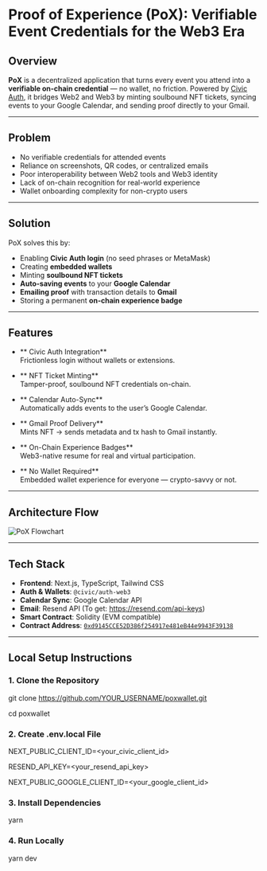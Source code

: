 # Proof of Experience (PoX): Verifiable Event Credentials for the Web3 Era

##  Overview

**PoX** is a decentralized application that turns every event you attend into a **verifiable on-chain credential** — no wallet, no friction. Powered by [Civic Auth](https://www.civic.com/), it bridges Web2 and Web3 by minting soulbound NFT tickets, syncing events to your Google Calendar, and sending proof directly to your Gmail.

---

##  Problem

- No verifiable credentials for attended events  
- Reliance on screenshots, QR codes, or centralized emails  
- Poor interoperability between Web2 tools and Web3 identity  
- Lack of on-chain recognition for real-world experience  
- Wallet onboarding complexity for non-crypto users  

---

##  Solution

PoX solves this by:
- Enabling **Civic Auth login** (no seed phrases or MetaMask)
- Creating **embedded wallets**
- Minting **soulbound NFT tickets**
- **Auto-saving events** to your **Google Calendar**
- **Emailing proof** with transaction details to **Gmail**
- Storing a permanent **on-chain experience badge**

---

##  Features

- ** Civic Auth Integration**  
  Frictionless login without wallets or extensions.
  
- ** NFT Ticket Minting**  
  Tamper-proof, soulbound NFT credentials on-chain.

- ** Calendar Auto-Sync**  
  Automatically adds events to the user’s Google Calendar.

- ** Gmail Proof Delivery**  
  Mints NFT → sends metadata and tx hash to Gmail instantly.

- ** On-Chain Experience Badges**  
  Web3-native resume for real and virtual participation.

- ** No Wallet Required**  
  Embedded wallet experience for everyone — crypto-savvy or not.

---

##  Architecture Flow

![PoX Flowchart](./public/pox-flowchart.png)

---

##  Tech Stack

- **Frontend**: Next.js, TypeScript, Tailwind CSS  
- **Auth & Wallets**: `@civic/auth-web3`  
- **Calendar Sync**: Google Calendar API  
- **Email**: Resend API  (To get: https://resend.com/api-keys)
- **Smart Contract**: Solidity (EVM compatible)  
- **Contract Address**: [`0xd9145CCE52D386f254917e481eB44e9943F39138`](https://etherscan.io/address/0xd9145CCE52D386f254917e481eB44e9943F39138)

---

##  Local Setup Instructions

### 1. Clone the Repository


git clone https://github.com/YOUR_USERNAME/poxwallet.git

cd poxwallet

### 2. Create .env.local File

NEXT_PUBLIC_CLIENT_ID=<your_civic_client_id>

RESEND_API_KEY=<your_resend_api_key>

NEXT_PUBLIC_GOOGLE_CLIENT_ID=<your_google_client_id>


### 3. Install Dependencies

yarn

### 4. Run Locally

yarn dev
